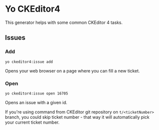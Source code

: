 
# Yo CKEditor4

This generator helps with some common CKEditor 4 tasks.

## Issues

### Add

`yo ckeditor4:issue add`

Opens your web browser on a page where you can fill a new ticket.

### Open

`yo ckeditor4:issue open 16705`

Opens an issue with a given id.

If you're using command from CKEditor git repository on `t/<ticketNumber>` branch, you could skip ticket number - that way it will automatically pick your current ticket number.